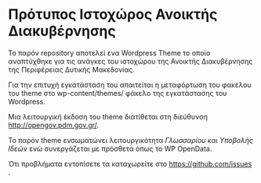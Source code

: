 # Πρότυπος Ιστοχώρος Ανοικτής Διακυβέρνησης

Το παρόν repository αποτελεί ενα Wordpress Theme το οποίο αναπτύχθηκε για τις ανάγκες του ιστοχώρου της Ανοικτής Διακυβέρνησης της Περιφέρειας Δυτικής Μακεδονίας.

Για την επιτυχή εγκατάσταση του απαιτείται η μεταφόρτωση του φακέλου του theme στο wp-content/themes/ φάκελο της εγκατάστασης του Wordpress.

Μια λειτουργική έκδοση του theme διατίθεται στη διεύθυνση http://opengov.pdm.gov.gr/.

Το παρόν theme ενσωματώνει λειτουργικότητα *Γλωσσαρίου* και *Υποβολής Ιδεών* ενώ συνεργάζεται με πρόσθετα όπως το WP OpenData.

Ότι προβλήματα εντοπίσετε τα καταχωρείτε στο https://github.com/issues .
